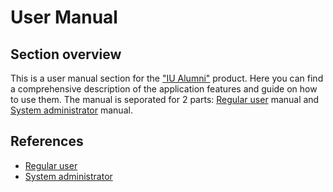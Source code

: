 # User Manual

## Section overview

This is a user manual section for the ["IU Alumni"](https://github.com/TheSharpOwl/inno-alumni-portal) product. Here you can find a comprehensive description of the application features and guide on how to use them. The manual is seporated for 2 parts: [Regular user](./RegularUser.md) manual and [System administrator](./SystemAdmin.md) manual.

## References

- [Regular user](./RegularUser.md)
- [System administrator](./SystemAdmin.md)
